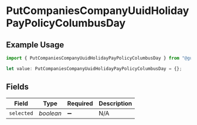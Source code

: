# PutCompaniesCompanyUuidHolidayPayPolicyColumbusDay

## Example Usage

```typescript
import { PutCompaniesCompanyUuidHolidayPayPolicyColumbusDay } from "@gusto/embedded-api/models/operations/putcompaniescompanyuuidholidaypaypolicy.js";

let value: PutCompaniesCompanyUuidHolidayPayPolicyColumbusDay = {};
```

## Fields

| Field              | Type               | Required           | Description        |
| ------------------ | ------------------ | ------------------ | ------------------ |
| `selected`         | *boolean*          | :heavy_minus_sign: | N/A                |